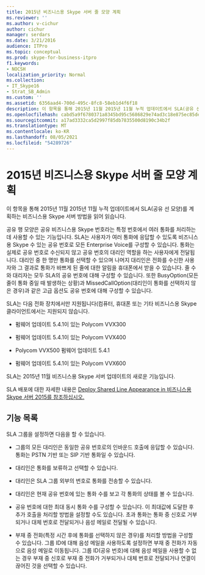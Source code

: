 ```yaml
---
title: 2015년 비즈니스용 Skype 서버 줄 모양 계획
ms.reviewer: ''
ms.author: v-cichur
author: cichur
manager: serdars
ms.date: 3/21/2016
audience: ITPro
ms.topic: conceptual
ms.prod: skype-for-business-itpro
f1.keywords:
- NOCSH
localization_priority: Normal
ms.collection:
- IT_Skype16
- Strat_SB_Admin
ms.custom: ''
ms.assetid: 6356aad4-700d-495c-8fc8-58eb1d4f6f18
description: 이 항목을 통해 2015년 11월 2015년 11월 누적 업데이트에서 SLA(공유 선 모양)를 계획하는 비즈니스용 Skype 서버 방법을 읽어 읽습니다.
ms.openlocfilehash: cabd5a9f6780371a8345bd95c5686829e74ad3c18e875ec85decf6ab0ca2f789
ms.sourcegitcommit: a17ad3332ca5d2997f85db7835500d8190c34b2f
ms.translationtype: MT
ms.contentlocale: ko-KR
ms.lasthandoff: 08/05/2021
ms.locfileid: "54289726"
---
```

# <a name="plan-for-shared-line-appearance-in-skype-for-business-server-2015"></a>2015년 비즈니스용 Skype 서버 줄 모양 계획
 
이 항목을 통해 2015년 11월 2015년 11월 누적 업데이트에서 SLA(공유 선 모양)를 계획하는 비즈니스용 Skype 서버 방법을 읽어 읽습니다. 
  
공유 행 모양은 공유 비즈니스용 Skype 번호라는 특정 번호에서 여러 통화를 처리하는 데 사용할 수 있는 기능입니다. SLA는 사용자가 여러 통화에 응답할 수 있도록 비즈니스용 Skype 수 있는 공유 번호로 모든 Enterprise Voice를 구성할 수 있습니다. 통화는 실제로 공유 번호로 수신되지 않고 공유 번호의 대리인 역할을 하는 사용자에게 전달됩니다. 대리인 중 한 명만 통화를 선택할 수 있으며 나머지 대리인은 전화를 수신한 사용자와 그 결과로 통화가 바쁘게 된 줄에 대한 알림을 휴대폰에서 받을 수 있습니다. 줄 수와 대리자는 모두 SLA의 공유 번호에 대해 구성할 수 있습니다. 또한 BusyOption(모든 줄이 통화 중일 때 발생하는 상황)과 MissedCallOption(대리인이 통화를 선택하지 않은 경우)과 같은 고급 옵션도 공유 번호에 대해 구성할 수 있습니다.
  
SLA는 다음 전화 장치에서만 지원됩니다(컴퓨터, 휴대폰 또는 기타 비즈니스용 Skype 클라이언트에서는 지원되지 않습니다. 
  
- 펌웨어 업데이트 5.4.1이 있는 Polycom VVX300
    
- 펌웨어 업데이트 5.4.1이 있는 Polycom VVX400
    
- Polycom VVX500 펌웨어 업데이트 5.4.1
    
- 펌웨어 업데이트 5.4.1이 있는 Polycom VVX600
    
SLA는 2015년 11월 비즈니스용 Skype 서버 업데이트의 새로운 기능입니다. 
  
SLA 배포에 대한 자세한 내용은 [Deploy Shared Line Appearance in 비즈니스용 Skype 서버 2015를 참조하십시오.](../../deploy/deploy-enterprise-voice/deploy-shared-line-appearance.md)
  
## <a name="feature-list"></a>기능 목록

SLA 그룹을 설정하면 다음을 할 수 있습니다.
  
- 그룹의 모든 대리인은 동일한 공유 번호로의 인바운드 호출에 응답할 수 있습니다. 통화는 PSTN 기반 또는 SIP 기반 통화일 수 있습니다.
    
- 대리인은 통화를 보류하고 선택할 수 있습니다.
    
- 대리인은 SLA 그룹 외부의 번호로 통화를 전송할 수 있습니다.
    
- 대리인은 현재 공유 번호에 있는 통화 수를 보고 각 통화의 상태를 볼 수 있습니다.
    
- 공유 번호에 대한 최대 동시 통화 수를 구성할 수 있습니다. 이 최대값에 도달한 후 추가 호출을 처리할 방법을 설정할 수도 있습니다. 초과 통화는 통화 중 신호로 거부되거나 대체 번호로 전달되거나 음성 메일로 전달될 수 있습니다.
    
- 부재 중 전화(특정 시간 후에 통화를 선택하지 않은 경우)를 처리할 방법을 구성할 수 있습니다. 그룹 ID에 대해 음성 메일을 사용하도록 설정하면 부재 중 전화가 자동으로 음성 메일로 이동됩니다. 그룹 ID(공유 번호)에 대해 음성 메일을 사용할 수 없는 경우 부재 중 신호로 부재 중 전화가 거부되거나 대체 번호로 전달되거나 연결이 끊어진 것을 선택할 수 있습니다.
    


